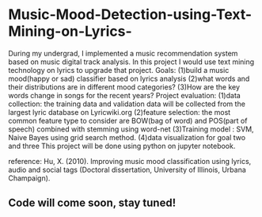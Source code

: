 # Music-Mood-Detection-using-Text-Mining-on-Lyrics-
During my undergrad, I implemented a music recommendation system based on music digital track analysis. In this project I would use text mining technology on lyrics to upgrade that project.  Goals: (1)build a music mood(happy or sad) classifier based on lyrics analysis              (2)what words and their distributions are in different mood categories?              (3)How are the key words change in songs for the recent years?  Project evaluation:  (1)data collection: the training data and validation data will be collected from the largest lyric database on Lyricwiki.org  (2)feature selection: the most common feature type to consider are BOW(bag of word) and POS(part of speech)       combined with stemming using word-net   (3)Training model : SVM, Naive Bayes using grid search method.  (4)data visualization for goal two and three   This project will be done using python on jupyter notebook. 

reference:  Hu, X. (2010). Improving music mood classification using lyrics, audio and social tags (Doctoral dissertation, University of Illinois, Urbana Champaign).

## Code will come soon, stay tuned!
